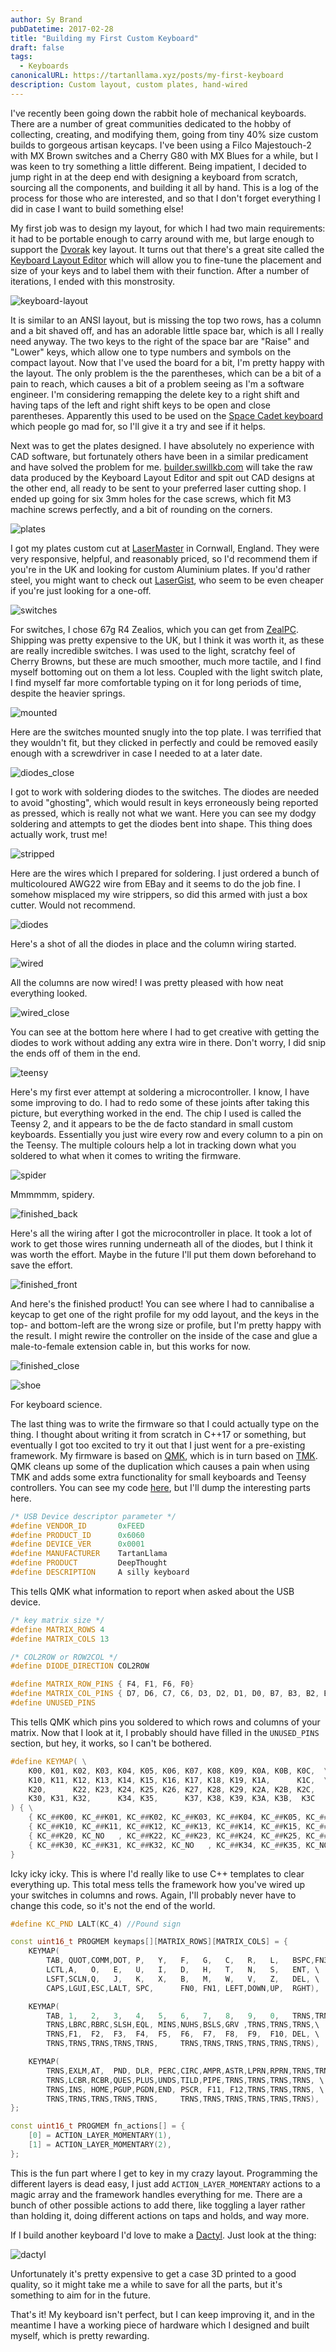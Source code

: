 ```yaml
---
author: Sy Brand
pubDatetime: 2017-02-28
title: "Building my First Custom Keyboard"
draft: false
tags:
  - Keyboards
canonicalURL: https://tartanllama.xyz/posts/my-first-keyboard
description: Custom layout, custom plates, hand-wired
---
```


I've recently been going down the rabbit hole of mechanical keyboards. There are a number of great communities dedicated to the hobby of collecting, creating, and modifying them, going from tiny 40% size custom builds to gorgeous artisan keycaps. I've been using a Filco Majestouch-2 with MX Brown switches and a Cherry G80 with MX Blues for a while, but I was keen to try something a little different. Being impatient, I decided to jump right in at the deep end with designing a keyboard from scratch, sourcing all the components, and building it all by hand. This is a log of the process for those who are interested, and so that I don't forget everything I did in case I want to build something else!

My first job was to design my layout, for which I had two main requirements: it had to be portable enough to carry around with me, but large enough to support the [Dvorak](https://en.wikipedia.org/wiki/Dvorak_Simplified_Keyboard) key layout. It turns out that there's a great site called the [Keyboard Layout Editor](http://www.keyboard-layout-editor.com/#/gists/ba3f26cc398c410adc03ba58948fcb21) which will allow you to fine-tune the placement and size of your keys and to label them with their function. After a number of iterations, I ended with this monstrosity.

![keyboard-layout](@/assets/images/keyboard/keyboard-layout.png)

It is similar to an ANSI layout, but is missing the top two rows, has a column and a bit shaved off, and has an adorable little space bar, which is all I really need anyway. The two keys to the right of the space bar are "Raise" and "Lower" keys, which allow one to type numbers and symbols on the compact layout. Now that I've used the board for a bit, I'm pretty happy with the layout. The only problem is the the parentheses, which can be a bit of a pain to reach, which causes a bit of a problem seeing as I'm a software engineer. I'm considering remapping the delete key to a right shift and having taps of the left and right shift keys to be open and close parentheses. Apparently this used to be used on the [Space Cadet keyboard](http://stevelosh.com/blog/2012/10/a-modern-space-cadet/#better-shifting) which people go mad for, so I'll give it a try and see if it helps.

Next was to get the plates designed. I have absolutely no experience with CAD software, but fortunately others have been in a similar predicament and have solved the problem for me. [builder.swillkb.com](http://builder.swillkb.com/) will take the raw data produced by the Keyboard Layout Editor and spit out CAD designs at the other end, all ready to be sent to your preferred laser cutting shop. I ended up going for six 3mm holes for the case screws, which fit M3 machine screws perfectly, and a bit of rounding on the corners.

![plates](@/assets/images/keyboard/plates.jpg)

I got my plates custom cut at [LaserMaster](http://www.lasermaster.co.uk/) in Cornwall, England. They were very responsive, helpful, and reasonably priced, so I'd recommend them if you're in the UK and looking for custom Aluminium plates. If you'd rather steel, you might want to check out [LaserGist](http://lasergist.com/), who seem to be even cheaper if you're just looking for a one-off.

![switches](@/assets/images/keyboard/switches.jpg)

For switches, I chose 67g R4 Zealios, which you can get from [ZealPC](https://zealpc.net/collections/group-buy-pre-orders/products/zealio). Shipping was pretty expensive to the UK, but I think it was worth it, as these are really incredible switches. I was used to the light, scratchy feel of Cherry Browns, but these are much smoother, much more tactile, and I find myself bottoming out on them a lot less. Coupled with the light switch plate, I find myself far more comfortable typing on it for long periods of time, despite the heavier springs.

![mounted](@/assets/images/keyboard/mounted.jpg)

Here are the switches mounted snugly into the top plate. I was terrified that they wouldn't fit, but they clicked in perfectly and could be removed easily enough with a screwdriver in case I needed to at a later date.

![diodes_close](@/assets/images/keyboard/diodes_close.jpg)

I got to work with soldering diodes to the switches. The diodes are needed to avoid "ghosting", which would result in keys erroneously being reported as pressed, which is really not what we want. Here you can see my dodgy soldering and attempts to get the diodes bent into shape. This thing does actually work, trust me!

![stripped](@/assets/images/keyboard/stripped.jpg)

Here are the wires which I prepared for soldering. I just ordered a bunch of multicoloured AWG22 wire from EBay and it seems to do the job fine. I somehow misplaced my wire strippers, so did this armed with just a box cutter. Would not recommend.

![diodes](@/assets/images/keyboard/diodes.jpg)

Here's a shot of all the diodes in place and the column wiring started.

![wired](@/assets/images/keyboard/wired.jpg)

All the columns are now wired! I was pretty pleased with how neat everything looked.

![wired_close](@/assets/images/keyboard/wired_close.jpg)

You can see at the bottom here where I had to get creative with getting the diodes to work without adding any extra wire in there. Don't worry, I did snip the ends off of them in the end.

![teensy](@/assets/images/keyboard/teensy.jpg)

Here's my first ever attempt at soldering a microcontroller. I know, I have some improving to do. I had to redo some of these joints after taking this picture, but everything worked in the end. The chip I used is called the Teensy 2, and it appears to be the de facto standard in small custom keyboards. Essentially you just wire every row and every column to a pin on the Teensy. The multiple colours help a lot in tracking down what you soldered to what when it comes to writing the firmware.

![spider](@/assets/images/keyboard/spider.jpg)

Mmmmmm, spidery.

![finished_back](@/assets/images/keyboard/finished_back.jpg)

Here's all the wiring after I got the microcontroller in place. It took a lot of work to get those wires running underneath all of the diodes, but I think it was worth the effort. Maybe in the future I'll put them down beforehand to save the effort.

![finished_front](@/assets/images/keyboard/finished_front.jpg)

And here's the finished product! You can see where I had to cannibalise a keycap to get one of the right profile for my odd layout, and the keys in the top- and bottom-left are the wrong size or profile, but I'm pretty happy with the result. I might rewire the controller on the inside of the case and glue a male-to-female extension cable in, but this works for now.

![finished_close](@/assets/images/keyboard/finished_close.jpg)

![shoe](@/assets/images/keyboard/shoe.jpg)

For keyboard science.

The last thing was to write the firmware so that I could actually type on the thing. I thought about writing it from scratch in C++17 or something, but eventually I got too excited to try it out that I just went for a pre-existing framework. My firmware is based on [QMK](https://github.com/qmk/qmk_firmware), which is in turn based on [TMK](https://github.com/tmk/tmk_keyboard). QMK cleans up some of the duplication which causes a pain when using TMK and adds some extra functionality for small keyboards and Teensy controllers. You can see my code [here](https://github.com/TartanLlama/qmk_firmware/tree/master/keyboards/deep_thought), but I'll dump the interesting parts here.

```cpp
/* USB Device descriptor parameter */
#define VENDOR_ID       0xFEED
#define PRODUCT_ID      0x6060
#define DEVICE_VER      0x0001
#define MANUFACTURER    TartanLlama
#define PRODUCT         DeepThought
#define DESCRIPTION     A silly keyboard
```

This tells QMK what information to report when asked about the USB device.

```cpp
/* key matrix size */
#define MATRIX_ROWS 4
#define MATRIX_COLS 13

/* COL2ROW or ROW2COL */
#define DIODE_DIRECTION COL2ROW

#define MATRIX_ROW_PINS { F4, F1, F6, F0}
#define MATRIX_COL_PINS { D7, D6, C7, C6, D3, D2, D1, D0, B7, B3, B2, B1, B0 }
#define UNUSED_PINS
```

This tells QMK which pins you soldered to which rows and columns of your matrix. Now that I look at it, I probably should have filled in the `UNUSED_PINS` section, but hey, it works, so I can't be bothered.

```cpp
#define KEYMAP( \
    K00, K01, K02, K03, K04, K05, K06, K07, K08, K09, K0A, K0B, K0C,  \
    K10, K11, K12, K13, K14, K15, K16, K17, K18, K19, K1A,      K1C,  \
    K20,      K22, K23, K24, K25, K26, K27, K28, K29, K2A, K2B, K2C,    \
    K30, K31, K32,      K34, K35,      K37, K38, K39, K3A, K3B,  K3C    \
) { \
    { KC_##K00, KC_##K01, KC_##K02, KC_##K03, KC_##K04, KC_##K05, KC_##K06, KC_##K07, KC_##K08, KC_##K09, KC_##K0A, KC_##K0B, KC_##K0C }, \
    { KC_##K10, KC_##K11, KC_##K12, KC_##K13, KC_##K14, KC_##K15, KC_##K16, KC_##K17, KC_##K18, KC_##K19, KC_##K1A, KC_NO, KC_##K1C }, \
    { KC_##K20, KC_NO   , KC_##K22, KC_##K23, KC_##K24, KC_##K25, KC_##K26, KC_##K27, KC_##K28, KC_##K29, KC_##K2A, KC_##K2B, KC_##K2C }, \
    { KC_##K30, KC_##K31, KC_##K32, KC_NO   , KC_##K34, KC_##K35, KC_NO   , KC_##K37, KC_##K38, KC_##K39, KC_##K3A, KC_##K3B, KC_##K3C } \
}
```

Icky icky icky. This is where I'd really like to use C++ templates to clear everything up. This total mess tells the framework how you've wired up your switches in columns and rows. Again, I'll probably never have to change this code, so it's not the end of the world.

```cpp
#define KC_PND LALT(KC_4) //Pound sign

const uint16_t PROGMEM keymaps[][MATRIX_ROWS][MATRIX_COLS] = {
    KEYMAP(
        TAB, QUOT,COMM,DOT, P,   Y,   F,   G,   C,   R,   L,   BSPC,FN3, \
        LCTL,A,   O,   E,   U,   I,   D,   H,   T,   N,   S,   ENT, \
        LSFT,SCLN,Q,   J,   K,   X,   B,   M,   W,   V,   Z,   DEL, \
        CAPS,LGUI,ESC,LALT, SPC,      FN0, FN1, LEFT,DOWN,UP,  RGHT),

    KEYMAP(
        TAB, 1,   2,   3,   4,   5,   6,   7,   8,   9,   0,   TRNS,TRNS, \
        TRNS,LBRC,RBRC,SLSH,EQL, MINS,NUHS,BSLS,GRV ,TRNS,TRNS,TRNS,\
        TRNS,F1,  F2,  F3,  F4,  F5,  F6,  F7,  F8,  F9,  F10, DEL, \
        TRNS,TRNS,TRNS,TRNS,TRNS,     TRNS,TRNS,TRNS,TRNS,TRNS,TRNS),

    KEYMAP(
        TRNS,EXLM,AT,  PND, DLR, PERC,CIRC,AMPR,ASTR,LPRN,RPRN,TRNS,TRNS, \
        TRNS,LCBR,RCBR,QUES,PLUS,UNDS,TILD,PIPE,TRNS,TRNS,TRNS,TRNS, \
        TRNS,INS, HOME,PGUP,PGDN,END, PSCR, F11, F12,TRNS,TRNS,TRNS, \
        TRNS,TRNS,TRNS,TRNS,TRNS,     TRNS,TRNS,TRNS,TRNS,TRNS,TRNS),
};

const uint16_t PROGMEM fn_actions[] = {
    [0] = ACTION_LAYER_MOMENTARY(1),
    [1] = ACTION_LAYER_MOMENTARY(2),
};

```

This is the fun part where I get to key in my crazy layout. Programming the different layers is dead easy, I just add `ACTION_LAYER_MOMENTARY` actions to a magic array and the framework handles everything for me. There are a bunch of other possible actions to add there, like toggling a layer rather than holding it, doing different actions on taps and holds, and way more.

If I build another keyboard I'd love to make a [Dactyl](https://github.com/adereth/dactyl-keyboard). Just look at the thing:

![dactyl](@/assets/images/keyboard/dactyl.png)

Unfortunately it's pretty expensive to get a case 3D printed to a good quality, so it might take me a while to save for all the parts, but it's something to aim for in the future.

That's it! My keyboard isn't perfect, but I can keep improving it, and in the meantime I have a working piece of hardware which I designed and built myself, which is pretty rewarding.